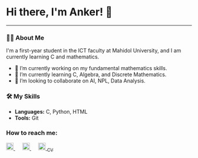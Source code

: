 # Hi there, I'm Anker! 👋

---

### 👨‍💻 About Me
I'm a first-year student in the ICT faculty at Mahidol University, and I am currently learning C and mathematics.

- 🔭 I’m currently working on my fundamental mathematics skills.
- 🌱 I’m currently learning C, Algebra, and Discrete Mathematics.
- 👯 I’m looking to collaborate on AI, NPL, Data Analysis.

### 🛠️ My Skills
- **Languages:** C, Python, HTML
- **Tools:** Git

### How to reach me: 
<p align="left">
  <a href="mailto:AnkerZhuIT@gmail.com">
    <img src="https://upload.wikimedia.org/wikipedia/commons/4/4e/Gmail_Icon.png" alt="Gmail" width="20" height="20" title="Gmail">
  </a>
  &nbsp;&nbsp;&nbsp;&nbsp;
  <a href="https://www.linkedin.com/in/qimin-zhu-357a59379">
    <img src="https://cdn-icons-png.flaticon.com/512/174/174857.png" alt="LinkedIn" width="20" height="20" title="LinkedIn">
  </a>
  &nbsp;&nbsp;&nbsp;&nbsp;
  <a href="https://ankerrr47.github.io">
    <img src="https://cdn-icons-png.flaticon.com/512/337/337946.png" alt="Resume" width="20" height="20" title="Resume">
    <sub>CV</sub>
  </a>
</p>
</p>
